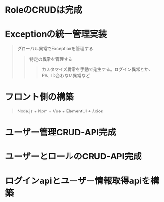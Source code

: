 # RoleのCRUDは完成
# Exceptionの統一管理実装
> グローバル異常でExceptionを管理する
>> 特定の異常を管理する
>>> カスタマイズ異常を手動で発生する。ログイン異常とか、PS、ID合わない異常など
# フロント側の構築
> Node.js + Npm + Vue + ElementUI + Axios
# ユーザー管理CRUD-API完成
# ユーザーとロールのCRUD-API完成
# ログインapiとユーザー情報取得apiを構築

